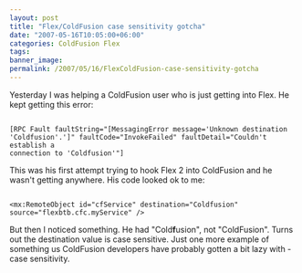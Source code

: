 ```yaml
---
layout: post
title: "Flex/ColdFusion case sensitivity gotcha"
date: "2007-05-16T10:05:00+06:00"
categories: ColdFusion Flex 
tags: 
banner_image: 
permalink: /2007/05/16/FlexColdFusion-case-sensitivity-gotcha
---
```


Yesterday I was helping a ColdFusion user who is just getting into Flex. He kept getting this error:

<code>
[RPC Fault faultString="[MessagingError message='Unknown destination
'Coldfusion'.']" faultCode="InvokeFailed" faultDetail="Couldn't establish a
connection to 'Coldfusion'"]
</code>

This was his first attempt trying to hook Flex 2 into ColdFusion and he wasn't getting anywhere. His code looked ok to me:

<code>
&lt;mx:RemoteObject id="cfService" destination="Coldfusion"
source="flexbtb.cfc.myService" /&gt;
</code>

But then I noticed something. He had "Cold<b>f</b>usion", not "ColdFusion". Turns out the destination value is case sensitive. Just one more example of something us ColdFusion developers have probably gotten a bit lazy with - case sensitivity.